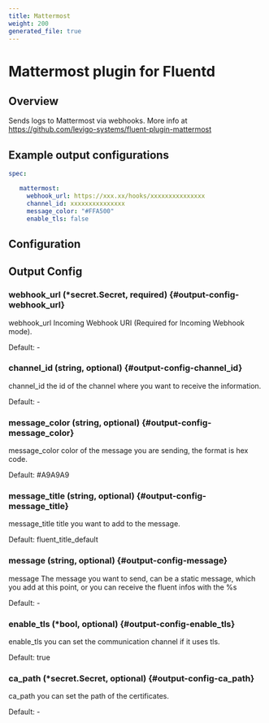 ```yaml
---
title: Mattermost
weight: 200
generated_file: true
---
```


# Mattermost plugin for Fluentd
## Overview
 Sends logs to Mattermost via webhooks.
 More info at https://github.com/levigo-systems/fluent-plugin-mattermost

 ## Example output configurations
 ```yaml
 spec:

	mattermost:
	  webhook_url: https://xxx.xx/hooks/xxxxxxxxxxxxxxx
	  channel_id: xxxxxxxxxxxxxxx
	  message_color: "#FFA500"
	  enable_tls: false

 ```

## Configuration
## Output Config

### webhook_url (*secret.Secret, required) {#output-config-webhook_url}

webhook_url Incoming Webhook URI (Required for Incoming Webhook mode). 

Default: -

### channel_id (string, optional) {#output-config-channel_id}

channel_id the id of the channel where you want to receive the information. 

Default: -

### message_color (string, optional) {#output-config-message_color}

message_color color of the message you are sending, the format is hex code.  

Default:  #A9A9A9

### message_title (string, optional) {#output-config-message_title}

message_title title you want to add to the message.  

Default:  fluent_title_default

### message (string, optional) {#output-config-message}

message The message you want to send, can be a static message, which you add at this point, or you can receive the fluent infos with the %s 

Default: -

### enable_tls (*bool, optional) {#output-config-enable_tls}

enable_tls you can set the communication channel if it uses tls.  

Default:  true

### ca_path (*secret.Secret, optional) {#output-config-ca_path}

ca_path you can set the path of the certificates. 

Default: -


